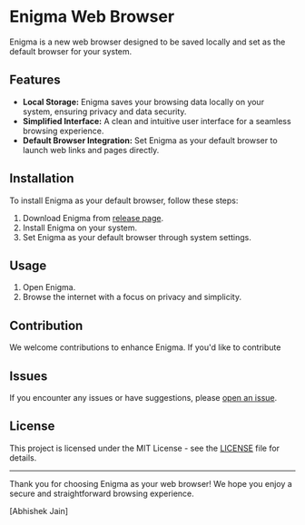 # Enigma Web Browser

Enigma is a new web browser designed to be saved locally and set as the default browser for your system.

## Features

- **Local Storage:** Enigma saves your browsing data locally on your system, ensuring privacy and data security.
- **Simplified Interface:** A clean and intuitive user interface for a seamless browsing experience.
- **Default Browser Integration:** Set Enigma as your default browser to launch web links and pages directly.

## Installation

To install Enigma as your default browser, follow these steps:

1. Download Enigma from [release page](https://github.com/your-username/enigma-web-browser/releases).
2. Install Enigma on your system.
3. Set Enigma as your default browser through system settings.

## Usage

1. Open Enigma.
2. Browse the internet with a focus on privacy and simplicity.

## Contribution

We welcome contributions to enhance Enigma. If you'd like to contribute

## Issues

If you encounter any issues or have suggestions, please [open an issue](https://github.com/your-username/enigma-web-browser/issues).

## License

This project is licensed under the MIT License - see the [LICENSE](LICENSE) file for details.

---

Thank you for choosing Enigma as your web browser! We hope you enjoy a secure and straightforward browsing experience.


[Abhishek Jain]
